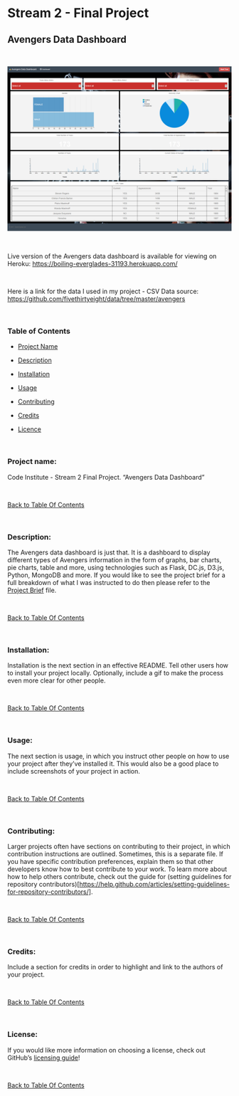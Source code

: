 Stream 2 - Final Project
========================

Avengers Data Dashboard
-----------------------

 

![](readme_img/dashboard.png)

 

Live version of the Avengers data dashboard is available for viewing on Heroku:
<https://boiling-everglades-31193.herokuapp.com/>

 

Here is a link for the data I used in my project - CSV Data source:
https://github.com/fivethirtyeight/data/tree/master/avengers

 

### **Table of Contents**

-   [Project Name](\#project-name)

-   [Description](\#description)

-   [Installation](\#installation)

-   [Usage](\#usage)

-   [Contributing](\#contributing)

-   [Credits](\#credits)

-   [Licence](\#license)

 

### **Project name**: 

Code Institute - Stream 2 Final Project. “Avengers Data Dashboard”

 

[Back to Table Of Contents](\#table-of-contents)

 

### **Description**: 

The Avengers data dashboard is just that. It is a dashboard to display different
types of Avengers information in the form of graphs, bar charts, pie charts,
table and more, using technologies such as Flask, DC.js, D3.js, Python, MongoDB
and more. If you would like to see the project brief for a full breakdown of
what I was instructed to do then please refer to the [Project
Brief](ProjectBrief.md) file.

 

[Back to Table Of Contents](\#table-of-contents)

 

### **Installation**: 

Installation is the next section in an effective README. Tell other users how to
install your project locally. Optionally, include a gif to make the process even
more clear for other people.

 

[Back to Table Of Contents](\#table-of-contents)

 

### **Usage**: 

The next section is usage, in which you instruct other people on how to use your
project after they’ve installed it. This would also be a good place to include
screenshots of your project in action.

 

[Back to Table Of Contents](\#table-of-contents)

 

### **Contributing**: 

Larger projects often have sections on contributing to their project, in which
contribution instructions are outlined. Sometimes, this is a separate file. If
you have specific contribution preferences, explain them so that other
developers know how to best contribute to your work. To learn more about how to
help others contribute, check out the guide for (setting guidelines for
repository
contributors)[https://help.github.com/articles/setting-guidelines-for-repository-contributors/].

 

[Back to Table Of Contents](\#table-of-contents)

 

### **Credits**: 

Include a section for credits in order to highlight and link to the authors of
your project.

 

[Back to Table Of Contents](\#table-of-contents)

 

### **License**: 

If you would like more information on choosing a license, check out
GitHub’s [licensing guide](http://choosealicense.com/)!

 

[Back to Table Of Contents](\#table-of-contents)

 
